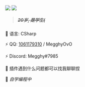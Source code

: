 <img align="center" src="https://github-readme-stats.vercel.app/api?username=Megghy&theme=highcontrast&show_icons=true&count_private=true" />
<img align="center" src="https://github-readme-stats.vercel.app/api/top-langs/?username=Megghy&layout=compact" />

> ##### ~~20岁, 是学生(~~

🤔 语言: CSharp

⚡ QQ: [1061179310](http://tool.gljlw.com/qq/?qq=1061179310) / MegghyOvO

⚡ Discord: Megghy#7985

💬 插件遇到什么问题都可以找我聊聊捏

🌱 *自学编程中*
<!--
**Megghy/Megghy** is a ✨ _special_ ✨ repository because its `README.md` (this file) appears on your GitHub profile.

Here are some ideas to get you started:

- 🔭 I’m currently working on ...
- 🌱 I’m currently learning ...
- 👯 I’m looking to collaborate on ...
- 🤔 I’m looking for help with ...
- 💬 Ask me about ...
- 📫 How to reach me: ...
- 😄 Pronouns: ...
- ⚡ Fun fact: ...
-->
